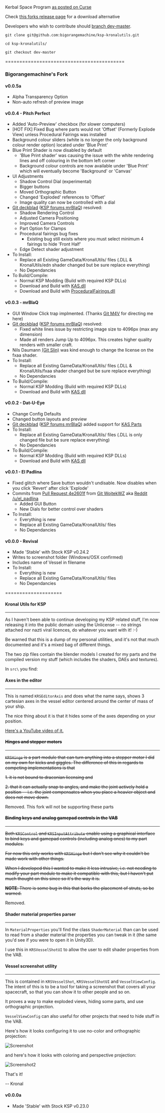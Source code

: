 Kerbal Space Program [as posted on Curse](http://www.curse.com/ksp-mods/kerbal/224287-kronal-vessel-viewer-kvv-exploded-ship-view)

Check [this forks release page](https://github.com/bigorangemachine/ksp-kronalutils/releases) for a download alternative

Developers who wish to contribute should [branch dev-master](https://github.com/bigorangemachine/ksp-kronalutils/tree/dev-master).

`git clone git@github.com:bigorangemachine/ksp-kronalutils.git`

`cd ksp-kronalutils/`

`git checkout dev-master`

==========================================

### Bigorangemachine's Fork

#### v0.0.5a
* Alpha Transparency Option
* Non-auto refresh of preview image

#### v0.0.4 - Pitch Perfect
* Added 'Auto-Preview' checkbox (for slower computers)
* [HOT FIX] Fixed Bug where parts would not 'Offset' (Formerly Explode View) unless Procedural Fairings was installed
* Background colour sliders (white is no longer the only background colour render option) located under 'Blue Print'
* Blue Print Shader is now disabled by default
  * 'Blue Print shader' was causing the issue with the white rendering lines and off colouring in the bottom left corner
  * Background colour controls are now available under 'Blue Print' which will eventually become 'Background' or 'Canvas'
* UI Adjustments
  * Shadow Control Dial (experimental)
  * Bigger buttons
  * Moved Orthographic Button
  * Changed 'Exploded' references to 'Offset'
  * Image quality can now be controlled with a dial
* [Git deckblad](https://github.com/deckblad) ([KSP forums mrBlaQ](http://forum.kerbalspaceprogram.com/members/102679-mrBlaQ)) resolved:
  * Shadow Rendering Control
  * Adjusted Camera Positioning
  * Improved Camera Controls
  * Part Option for Clamps
  * Procedural fairings bug fixes
    * Existing bug still exists where you must select minimum 4 fairings to hide 'Front Half'
  * Edge Detect shader adjustment
* To Install:
  * Replace all Existing <KSP ROOT>GameData/KronalUtils/ files (.DLL & KronalUtils/edn shader changed but be sure replace everything)
  * No Dependancies
* To Build/Compile:
  * Normal KSP Modding (Build with required KSP DLLs)
  * Download and Build with [KAS.dll](https://github.com/KospY/KAS)
  * Download and Build with [ProceduralFairings.dll](https://github.com/e-dog/ProceduralFairings)

#### v0.0.3 - mrBlaQ
* GUI Window Click trap implmented.  (Thanks [Git M4V](https://github.com/m4v/RCSBuildAid/blob/master/Plugin/GUI/MainWindow.cs#L296) for directing me here)
* [Git deckblad](https://github.com/deckblad) ([KSP forums mrBlaQ](http://forum.kerbalspaceprogram.com/members/102679-mrBlaQ)) resolved:
  * Fixed white lines issue by restricting image size to 4096px (max any dimension)
  * Made all renders Jump Up to 4096px.  This creates higher quality renders with smaller craft.
* Nils Daumann [\(Git Slin\)](https://github.com/Slin/) was kind enough to change the license on the fxaa shader. 
* To Install:
  * Replace all Existing <KSP ROOT>GameData/KronalUtils/ files (.DLL & KronalUtils/fxaa shader changed but be sure replace everything)
  * No Dependancies
* To Build/Compile:
  * Normal KSP Modding (Build with required KSP DLLs)
  * Download and Build with [KAS dll](https://github.com/KospY/KAS)

#### v0.0.2 - Dat-U-Eye

* Change Config Defaults
* Changed button layouts and preview
* [Git deckblad](https://github.com/deckblad) ([KSP forums mrBlaQ](http://forum.kerbalspaceprogram.com/members/102679-mrBlaQ)) added support for [KAS Parts](https://github.com/KospY/KAS)
* To Install:
  * Replace all Existing <KSP ROOT>GameData/KronalUtils/ files (.DLL is only changed file but be sure replace everything)
  * No Dependancies
* To Build/Compile:
  * Normal KSP Modding (Build with required KSP DLLs)
  * Download and Build with [KAS dll](https://github.com/KospY/KAS)

#### v0.0.1 - El Padlina

* Fixed glitch where Save button wouldn't undisable.  Now disables when you click 'Revert' after click 'Explode'
* Commits from [Pull Request 4e2601f](https://github.com/WojtekWZ/ksp-kronalutils/commit/4e2601f071dcb2d573b49d096c2a7c3e0fdf05ae) from [Git WojtekWZ](https://github.com/WojtekWZ) aka [Reddit /u/el_padlina](http://www.reddit.com/user/el_padlina)
  * Added GUI Button
  * New Dials for better control over shaders
* To Install:
  * Everything is new
  * Replace all Existing <KSP ROOT>GameData/KronalUtils/ files
  * No Dependancies


#### v0.0.0 - Revival

* Made 'Stable' with Stock KSP v0.24.2
* Writes to screenshot folder (Windows/OSX confirmed)
* Includes name of Vessel in filename
* To Install: 
  * Everything is new
  * Replace all Existing <KSP ROOT>GameData/KronalUtils/ files
  * No Dependancies


====================


#### Kronal Utils for KSP
------------------

As I haven't been able to continue developing my KSP related stuff,
I'm now releasing it into the public domain using the Unlicense --
no strings attached nor nazti viral licences, do whatever you want with it! :-)

Be warned that this is a dump of my personal utilities, and it's not that
much documented and it's a mixed bag of different things.

The two zip files contain the blender models I created for my parts and the compiled version my stuff (which includes the shaders, DAEs and textures).

In `src\` you find:

#### Axes in the editor
------------------
This is named `KRSEditorAxis` and does what the name says, shows 3 cartesian axes in the vessel editor centered around the center of mass of your ship.

The nice thing about it is that it hides some of the axes depending on your position.

[Here's a YouTube video of it.](https://www.youtube.com/watch?v=fvQ4SPKGc0M)

 
#### ~~Hinges and stepper motors~~
-------------------------

~~`KRSHinge` is a part module that can turn anything into a stepper motor I did on my own for kicks and giggles. The difference of this in regards to competing implementations is that~~

~~1. it is not bound to draconian licensing and~~

~~2. that it can actually snap to angles, and make the joint actively hold a position -- i.e. the joint compensates when you place a heavier object and does not move down.~~

Removed.  This fork will not be supporting these parts

#### ~~Binding keys and analog gamepad controls in the VAB~~
---------------------------------------------------

~~Both `KRSControl` and `KRSInputAttribute` enable using a graphical interface to bind keys and gamepad controls (including analog ones) to my part modules.~~

~~For now this only works with `KRSHinge` but I don't see why it couldn't be made work with other things.~~

~~When I developed this I wanted to make it less intrusive, i.e. not needing to modify your part module to make it compatible with this, but I haven't put much thought on this since so it's the way it is.~~

~~**NOTE**: There is some bug in this that borks the placement of struts, so be warned.~~

Removed.

#### Shader material properties parser
---------------------------------

In `MaterialProperties` you'll find the class `ShaderMaterial` than can be used to read from a shader material the properties you can tweak in it (the same you'd see if you were to open it in Unity3D).

I use this in `KRSVesselShotUI` to allow the user to edit shader properties from the VAB.

#### Vessel screenshot utility
-------------------------

This is contained in `KRSVesselShot`, `KRSVesselShotUI` and `VesselViewConfig`. The intent of this is to be a tool for taking a screenshot that covers all your spacecraft, so that you can show it to other people and so on.

It proves a way to make exploded views, hiding some parts, and use orthographic projection.

`VesselViewConfig` can also useful for other projects that need to hide stuff in the VAB.

Here's how it looks configuring it to use no-color and orthographic projection:

![Screenshot](http://i.imgur.com/aWJVCsz.png)

and here's how it looks with coloring and perspective projection:

![Screenshot2](http://i.imgur.com/ByToBdP.jpg)

That's it!

-- Kronal


#### v0.0.0a

* Made 'Stable' with Stock KSP v0.23.0